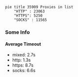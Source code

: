 
```mermaid
pie title 35909 Proxies in list
    "HTTP" : 23063
    "HTTPS": 5250
    "SOCKS" : 11565
```

### Some Info
#### Average Timeout

- mixed: 2.7s
- http: 1.3s
- https: 8.7s
- socks: 6.6s